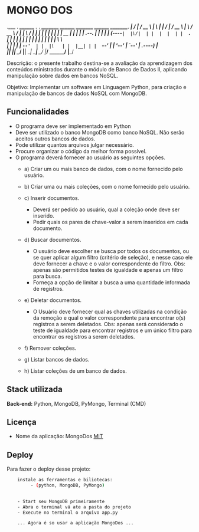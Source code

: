 
# MONGO DOS
.___  ___.   ______   .__   __.   _______   ______       _______   ______        _______.
|   \/   |  /  __  \  |  \ |  |  /  _____| /  __  \     |       \ /  __  \      /       |
|  \  /  | |  |  |  | |   \|  | |  |  __  |  |  |  |    |  .--.  |  |  |  |    |   (----`
|  |\/|  | |  |  |  | |  . `  | |  | |_ | |  |  |  |    |  |  |  |  |  |  |     \   \    
|  |  |  | |  `--'  | |  |\   | |  |__| | |  `--'  |    |  '--'  |  `--'  | .----)   |   
|__|  |__|  \______/  |__| \__|  \______|  \______/     |_______/ \______/  |_______/

Descrição: o presente trabalho destina-se a avaliação da aprendizagem
dos conteúdos ministrados durante o módulo de Banco de Dados II,
aplicando manipulação sobre dados em bancos NoSQL.

Objetivo: Implementar um software em Linguagem Python, para criação e
manipulação de bancos de dados NoSQL com MongoDB.
## Funcionalidades

- O programa deve ser implementado em Python
- Deve ser utilizado o banco MongoDB como banco NoSQL. Não serão aceitos outros bancos de dados.
- Pode utilizar quantos arquivos julgar necessário.
- Procure organizar o código da melhor forma possível.
- O programa deverá fornecer ao usuário as seguintes opções.
    - a) Criar um ou mais banco de dados, com o nome fornecido pelo usuário.
    - b) Criar uma ou mais coleções, com o nome fornecido pelo usuário.
    - c) Inserir documentos.
        - Deverá ser pedido ao usuário, qual a coleção onde deve ser inserido.
        - Pedir quais os pares de chave-valor a serem inseridos em cada documento.
    - d) Buscar documentos.
        - O usuário deve escolher se busca por todos os documentos, ou se quer aplicar algum filtro (critério de seleção), e nesse caso ele deve fornecer a chave e o valor correspondente do filtro. Obs: apenas são permitidos testes de igualdade e apenas um filtro para busca.
        - Forneça a opção de limitar a busca a uma quantidade informada de registros.

    - e) Deletar documentos.
        - O Usuário deve fornecer qual as chaves utilizadas na condição da remoção e qual o valor correspondente para encontrar o(s) registros a serem deletados. Obs: apenas será considerado o teste de igualdade para encontrar registros e um único filtro para encontrar os registros a serem deletados.

    - f) Remover coleções.
    - g) Listar bancos de dados.
    - h) Listar coleções de um banco de dados.

## Stack utilizada


**Back-end:** Python, MongoDB, PyMongo, Terminal (CMD)


## Licença
 - Nome da aplicação: MongoDos 
[MIT](https://choosealicense.com/licenses/mit/)


## Deploy

Para fazer o deploy desse projeto:

```bash
    instale as ferramentas e biliotecas: 
         - (python, MongoDB, PyMongo) 
    

    - Start seu MongoDB primeiramente
    - Abra o terminal vá ate a pasta do projeto
    - Execute no terminal o arquivo app.py

    ... Agora é so usar a aplicação MongoDos ...
```

